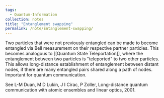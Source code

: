 ```yaml
---
tags:
  - Quantum-Information
collection: notes
title: "Entanglement swapping"
permalink: /note/Entanglement-swapping/
---
```

Two particles that were not previously entangled can be made to become entangled via Bell measurement on their respective partner particles. This becomes analogous to [[Quantum State Teleportation]], where the entanglement between two particles is "teleported" to two other particles. This allows long-distance establishment of entanglement between distant nodes, if there are many entangled pairs shared along a path of nodes. Important for quantum communication.

See L-M Duan, M D Lukin, J I Cirac, P Zoller, Long-distance quantum communication with atomic ensembles and linear optics, 2001. 